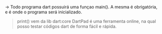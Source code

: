 -> Todo programa dart possuirá uma funçao main(). A mesma é obrigatória, e é onde o programa será inicializado.

> print() vem da lib dart:core
> DartPad é uma ferramenta online, na qual posso testar códigos dart de forma fácil e rápida.